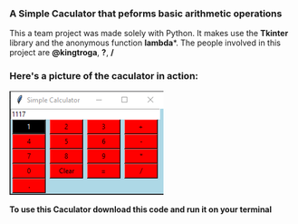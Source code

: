 ### A Simple Caculator that peforms basic arithmetic operations

 This a team project was made solely with Python. It makes use the **Tkinter** library and the anonymous function **lambda***. The people involved in this project are **@kingtroga**, **?**, **/**

### Here's a picture of the caculator in action:
 ![Simple Caculator](image.PNG)

 **To use this Caculator download this code and run it on your terminal**
